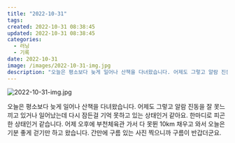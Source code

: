 ```yaml
---
title: "2022-10-31"
tags:
created: 2022-10-31 08:38:45
updated: 2022-10-31 08:38:45
categories:
  - 러닝
  - 기록
date: 2022-10-31
image: /images/2022-10-31-img.jpg
description: "오늘은 평소보다 늦게 일어나 산책을 다녀왔습니다. 어제도 그렇고 알람 진동을 잘 못느끼고 있거나 일어났는데 다시 잠든걸 기억 못하고 있는 상태인거 같아요. 한마디로 피곤한 상태인거 같습니다. 어제 오후에 부천체육관 가서 다 못뛴 10km 채우고 와서 오늘은 기분 좋게 걷기만 하고 왔습니"
---
```


![2022-10-31-img.jpg](/images/2022-10-31-img.jpg)
 
 

오늘은 평소보다 늦게 일어나 산책을 다녀왔습니다. 어제도 그렇고 알람 진동을 잘 못느끼고 있거나 일어났는데 다시 잠든걸 기억 못하고 있는 상태인거 같아요. 한마디로 피곤한 상태인거 같습니다. 어제 오후에 부천체육관 가서 다 못뛴 10km 채우고 와서 오늘은 기분 좋게 걷기만 하고 왔습니다.
간만에 구름 있는 사진 찍으니까 구름이 반갑더군요.
